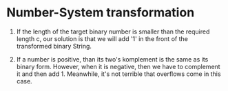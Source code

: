 # Number-System transformation
1. If the length of the target binary number is smaller than the required length c, 
our solution is that we will add '1' in the front of the transformed binary String.

2. If a number is positive, than its two's komplement is the same as its binary form.
However, when it is negative, then we have to complement it and then add 1. Meanwhile,
it's not terrible that overflows come in this case.
